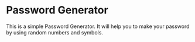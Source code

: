 # Password Generator
This is a simple Password Generator. It will help you to make your password by using random numbers and symbols.